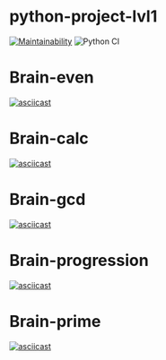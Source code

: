 # python-project-lvl1
[![Maintainability](https://api.codeclimate.com/v1/badges/a99a88d28ad37a79dbf6/maintainability)](https://codeclimate.com/github/codeclimate/codeclimate/maintainability) 
![Python CI](https://github.com/belousovsergey56/python-project-lvl1/workflows/Python%20CI/badge.svg?branch=master)  

# Brain-even
[![asciicast](https://asciinema.org/a/Mu49yyUkvNPcWpAS9rNTOGIn5.png)](https://asciinema.org/a/Mu49yyUkvNPcWpAS9rNTOGIn5)  

# Brain-calc
[![asciicast](https://asciinema.org/a/390931.png)](https://asciinema.org/a/390931)

# Brain-gcd
[![asciicast](https://asciinema.org/a/390998.png)](https://asciinema.org/a/390998)

# Brain-progression
[![asciicast](https://asciinema.org/a/391698.png)](https://asciinema.org/a/391698)

# Brain-prime
[![asciicast](https://asciinema.org/a/391989.png)](https://asciinema.org/a/391989)
